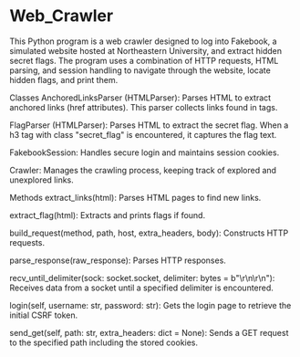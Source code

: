 # Web_Crawler


This Python program is a web crawler designed to log into Fakebook, a simulated website hosted at Northeastern University, and extract hidden secret flags. The program uses a combination of HTTP requests, HTML parsing, and session handling to navigate through the website, locate hidden flags, and print them.

Classes
AnchoredLinksParser (HTMLParser): Parses HTML to extract anchored links (href attributes). This parser collects links found in <a> tags.

FlagParser (HTMLParser): Parses HTML to extract the secret flag. When a h3 tag with class "secret_flag" is encountered, it captures the flag text.

FakebookSession: Handles secure login and maintains session cookies.

Crawler: Manages the crawling process, keeping track of explored and unexplored links.

Methods
extract_links(html): Parses HTML pages to find new links.

extract_flag(html): Extracts and prints flags if found.

build_request(method, path, host, extra_headers, body): Constructs HTTP requests.

parse_response(raw_response): Parses HTTP responses.

recv_until_delimiter(sock: socket.socket, delimiter: bytes = b"\r\n\r\n"): Receives data from a socket until a specified delimiter is encountered.

login(self, username: str, password: str): Gets the login page to retrieve the initial CSRF token.

send_get(self, path: str, extra_headers: dict = None): Sends a GET request to the specified path including the stored cookies.
